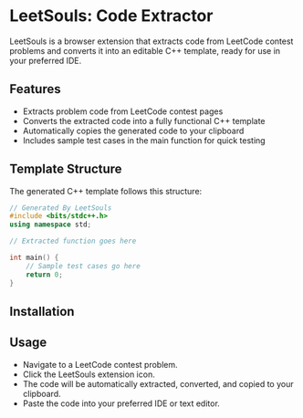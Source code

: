 # LeetSouls: Code Extractor

LeetSouls is a browser extension that extracts code from LeetCode contest problems and converts it into an editable C++ template, ready for use in your preferred IDE.

## Features

- Extracts problem code from LeetCode contest pages
- Converts the extracted code into a fully functional C++ template
- Automatically copies the generated code to your clipboard
- Includes sample test cases in the main function for quick testing

## Template Structure

The generated C++ template follows this structure:

```cpp
// Generated By LeetSouls
#include <bits/stdc++.h>
using namespace std;

// Extracted function goes here

int main() {
    // Sample test cases go here
    return 0;
}
```

## Installation

## Usage

- Navigate to a LeetCode contest problem.
- Click the LeetSouls extension icon.
- The code will be automatically extracted, converted, and copied to your clipboard.
- Paste the code into your preferred IDE or text editor.
